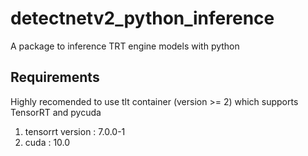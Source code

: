 # detectnetv2_python_inference
A package to inference TRT engine models with python

## Requirements
Highly recomended to use tlt container (version >= 2) which supports TensorRT and pycuda
1. tensorrt version : 7.0.0-1
2. cuda : 10.0

